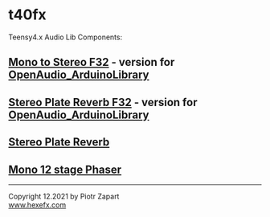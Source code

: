 # t40fx
Teensy4.x Audio Lib Components:  

## [Mono to Stereo F32](https://github.com/hexeguitar/t40fx/tree/main/Hx_MonoToStereo_F32 "Mono to Stereo F32") - version for [OpenAudio_ArduinoLibrary](https://github.com/chipaudette/OpenAudio_ArduinoLibrary "OpenAudio_ArduinoLibrary")  
## [Stereo Plate Reverb F32](https://github.com/hexeguitar/t40fx/tree/main/Hx_PlateReverb "Stereo Plate reverb") - version for [OpenAudio_ArduinoLibrary](https://github.com/chipaudette/OpenAudio_ArduinoLibrary "OpenAudio_ArduinoLibrary")  
## [Stereo Plate Reverb](https://github.com/hexeguitar/t40fx/tree/main/Hx_PlateReverb "Stereo Plate reverb")  
## [Mono 12 stage Phaser](https://github.com/hexeguitar/t40fx/tree/main/Hx_Phaser "Mono 12 stage phaser")  

___

Copyright 12.2021 by Piotr Zapart  
www.hexefx.com  
